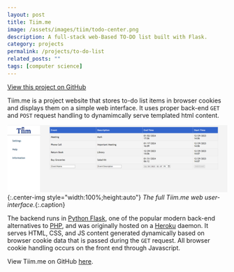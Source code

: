 ```yaml
---
layout: post
title: Tiim.me
image: /assets/images/tiim/todo-center.png
description: A full-stack web-Based TO-DO list built with Flask.
category: projects
permalink: /projects/to-do-list
related_posts: ""
tags: [computer science]
---
```

[View this project on GitHub](https://github.com/Ivar-Rydstrom/tiim.me)

Tiim.me is a project website that stores to-do list items in browser cookies and displays them on a simple web interface. It uses proper back-end `GET` and `POST` request handling to  dynamimcally serve templated html content.

![Tiim.me full web interface](/assets/images/tiim/full_interface.png){:.center-img style="width:100%;height:auto"}
*The full Tiim.me web user-interface.*{:.caption}

The backend runs in [Python Flask](https://flask.palletsprojects.com/en/3.0.x/), one of the popular modern back-end alternatives to [PHP](https://www.php.net/), and was originally hosted on a [Heroku](https://www.heroku.com/) daemon. It serves HTML, CSS, and JS content generated dynamically based on browser cookie data that is passed during the `GET` request. All browser cookie handling occurs on the front end through Javascript.

View Tiim.me on GitHub [here](https://github.com/Ivar-Rydstrom/tiim.me).
